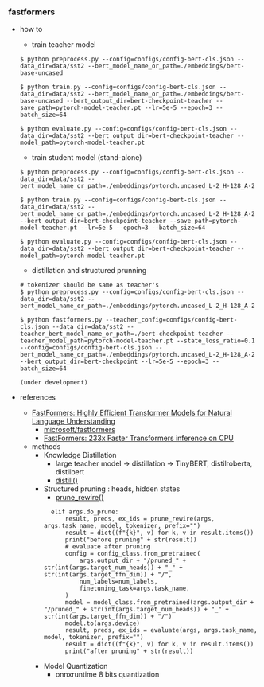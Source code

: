### fastformers

- how to
  - train teacher model
  ```
  $ python preprocess.py --config=configs/config-bert-cls.json --data_dir=data/sst2 --bert_model_name_or_path=./embeddings/bert-base-uncased

  $ python train.py --config=configs/config-bert-cls.json --data_dir=data/sst2 --bert_model_name_or_path=./embeddings/bert-base-uncased --bert_output_dir=bert-checkpoint-teacher --save_path=pytorch-model-teacher.pt --lr=5e-5 --epoch=3 --batch_size=64

  $ python evaluate.py --config=configs/config-bert-cls.json --data_dir=data/sst2 --bert_output_dir=bert-checkpoint-teacher --model_path=pytorch-model-teacher.pt
  ```
  - train student model (stand-alone)
  ```
  $ python preprocess.py --config=configs/config-bert-cls.json --data_dir=data/sst2 --bert_model_name_or_path=./embeddings/pytorch.uncased_L-2_H-128_A-2

  $ python train.py --config=configs/config-bert-cls.json --data_dir=data/sst2 --bert_model_name_or_path=./embeddings/pytorch.uncased_L-2_H-128_A-2 --bert_output_dir=bert-checkpoint-teacher --save_path=pytorch-model-teacher.pt --lr=5e-5 --epoch=3 --batch_size=64

  $ python evaluate.py --config=configs/config-bert-cls.json --data_dir=data/sst2 --bert_output_dir=bert-checkpoint-teacher --model_path=pytorch-model-teacher.pt

  ```
  - distillation and structured prunning
  ```
  # tokenizer should be same as teacher's 
  $ python preprocess.py --config=configs/config-bert-cls.json --data_dir=data/sst2 --bert_model_name_or_path=./embeddings/pytorch.uncased_L-2_H-128_A-2

  $ python fastformers.py --teacher_config=configs/config-bert-cls.json --data_dir=data/sst2 --teacher_bert_model_name_or_path=./bert-checkpoint-teacher --teacher_model_path=pytorch-model-teacher.pt --state_loss_ratio=0.1  --config=configs/config-bert-cls.json --bert_model_name_or_path=./embeddings/pytorch.uncased_L-2_H-128_A-2 --bert_output_dir=bert-checkpoint --lr=5e-5 --epoch=3 --batch_size=64

  (under development)

  ```

- references
  - [FastFormers: Highly Efficient Transformer Models for Natural Language Understanding](https://arxiv.org/pdf/2010.13382.pdf)
    - [microsoft/fastformers](https://github.com/microsoft/fastformers)
    - [FastFormers: 233x Faster Transformers inference on CPU](https://parthplc.medium.com/fastformers-233x-faster-transformers-inference-on-cpu-4c0b7a720e1)
  - methods
    - Knowledge Distillation
      - large teacher model -> distillation -> TinyBERT, distilroberta, distilbert
      - [distill()](https://github.com/microsoft/fastformers/blob/main/examples/fastformers/run_superglue.py?fbclid=IwAR3mdQKsUtso0L5zKwLkrr4v9i81xnULjZFOihtf0MTncwIrV0L1eXgDT9U#L344)
    - Structured pruning : heads, hidden states
      - [prune_rewire()](https://github.com/microsoft/fastformers/blob/37bedfd7f10fedaaff5c2b419bb61fbd10485fc0/examples/fastformers/run_superglue.py#L743)
      ```
        elif args.do_prune:
            result, preds, ex_ids = prune_rewire(args, args.task_name, model, tokenizer, prefix="")
            result = dict((f"{k}", v) for k, v in result.items())
            print("before pruning" + str(result))
            # evaluate after pruning
            config = config_class.from_pretrained(
                args.output_dir + "/pruned_" + str(int(args.target_num_heads)) + "_" + str(int(args.target_ffn_dim)) + "/",
                num_labels=num_labels,
                finetuning_task=args.task_name,
            )
            model = model_class.from_pretrained(args.output_dir + "/pruned_" + str(int(args.target_num_heads)) + "_" + str(int(args.target_ffn_dim)) + "/")
            model.to(args.device)
            result, preds, ex_ids = evaluate(args, args.task_name, model, tokenizer, prefix="")
            result = dict((f"{k}", v) for k, v in result.items())
            print("after pruning" + str(result))
      ```
    - Model Quantization
      - onnxruntime 8 bits quantization
